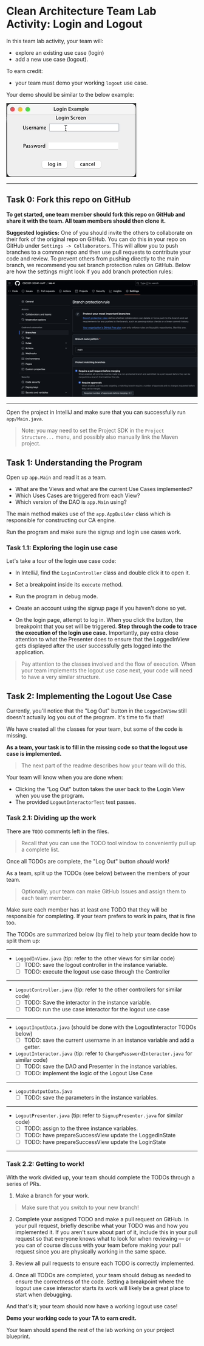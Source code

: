 # Clean Architecture Team Lab Activity: Login and Logout

In this team lab activity, your team will:
- explore an existing use case (login)
- add a new use case (logout).

To earn credit:
- your team must demo your working `logout` use case.

Your demo should be similar to the below example:

![](images/sample-logout.gif)

---

## Task 0: Fork this repo on GitHub
**To get started, one team member should fork this repo on GitHub and share it with the team.
All team members should then clone it.**


**Suggested logistics:** One of you should invite the others to collaborate on their fork of the
original repo on GitHub. You can do this in your repo on GitHub under `Settings -> Collaborators`.
This will allow you to push branches to a common repo and then use pull requests to contribute
your code and review. To prevent others from pushing directly to the main branch,
we recommend you set branch protection rules on GitHub. Below are how the settings might look if you
add branch protection rules:

![image of branch protection rules for main with a requirement of two approvers to merge in pull requests.](images/branch_protection_rules.png)

---

Open the project in IntelliJ and make sure that you can successfully run `app/Main.java`.

> Note: you may need to set the Project SDK in the `Project Structure...` menu, and possibly
> also manually link the Maven project.

## Task 1: Understanding the Program

Open up `app.Main` and read it as a team.
- What are the Views and what are the current Use Cases implemented?
- Which Uses Cases are triggered from each View?
- Which version of the DAO is `app.Main` using?

The main method makes use of the `app.AppBuilder` class which
is responsible for constructing our CA engine.

Run the program and make sure the signup and login use cases work.

### Task 1.1: Exploring the login use case

Let's take a tour of the login use case code:

- In IntelliJ, find the `LoginController` class and double click it to open it.

- Set a breakpoint inside its `execute` method.

- Run the program in debug mode.

- Create an account using the signup page if you haven't done so yet.

- On the login page, attempt to log in. When you click the button, the breakpoint
  that you set will be triggered. **Step through the code to trace the execution of the login use case.**
  Importantly, pay extra close attention to what the Presenter does to ensure that the LoggedInView gets displayed
  after the user successfully gets logged into the application.

> Pay attention to the classes involved and the flow of execution. When your team implements the logout use case next,
> your code will need to have a very similar structure.

## Task 2: Implementing the Logout Use Case

Currently, you'll notice that the "Log Out" button in the `LoggedInView` still doesn't actually log you out of the program.
It's time to fix that!

We have created all the classes for your team, but some of the code is missing.

**As a team, your task is to fill in the missing code so that the logout use case is implemented.**

> The next part of the readme describes how your team will do this.

Your team will know when you are done when:

- Clicking the "Log Out" button takes the user back to the Login View when you use the program.
- The provided `LogoutInteractorTest` test passes.

### Task 2.1: Dividing up the work

There are `TODO` comments left in the files.

> Recall that you can use the TODO tool window to conveniently pull up a complete list.

Once all TODOs are complete, the "Log Out" button _should_ work!

As a team, split up the TODOs (see below) between the members of your team.

> Optionally, your team can make GitHub Issues and assign them to each team member..

Make sure each member has at least one TODO that they will be responsible for completing.
If your team prefers to work in pairs, that is fine too.

The TODOs are summarized below (by file) to help your team decide how to split them up:

---

- `LoggedInView.java` (tip: refer to the other views for similar code)
    -[ ] TODO: save the logout controller in the instance variable.
    -[ ] TODO: execute the logout use case through the Controller

---

- `LogoutController.java` (tip: refer to the other controllers for similar code)
    -[ ] TODO: Save the interactor in the instance variable.
    -[ ] TODO: run the use case interactor for the logout use case

---

- `LogoutInputData.java` (should be done with the LogoutInteractor TODOs below)
    -[ ] TODO: save the current username in an instance variable and add a getter.
- `LogoutInteractor.java` (tip: refer to `ChangePasswordInteractor.java` for similar code)
    -[ ] TODO: save the DAO and Presenter in the instance variables.
    -[ ] TODO: implement the logic of the Logout Use Case

---

- `LogoutOutputData.java`
    -[ ] TODO: save the parameters in the instance variables.

---

- `LogoutPresenter.java` (tip: refer to `SignupPresenter.java` for similar code)
    -[ ] TODO: assign to the three instance variables.
    -[ ] TODO: have prepareSuccessView update the LoggedInState
    -[ ] TODO: have prepareSuccessView update the LoginState

---

### Task 2.2: Getting to work!
With the work divided up, your team should complete the TODOs through a series of PRs.

1. Make a branch for your work.

> Make sure that you switch to your new branch!

2. Complete your assigned TODO and make a pull request on GitHub. In your pull request,
   briefly describe what your TODO was and how you implemented it. If you aren't sure
   about part of it, include this in your pull request so that everyone knows what to look
   for when reviewing — or you can of course discuss with your team before making your
   pull request since you are physically working in the same space.

3. Review all pull requests to ensure each TODO is correctly implemented.

4. Once all TODOs are completed, your team should debug as needed to ensure the
   correctness of the code. Setting a breakpoint where the logout use case
   interactor starts its work will likely be a great place to start when debugging.

And that's it; your team should now have a working logout use case!

**Demo your working code to your TA to earn credit.**

Your team should spend the rest of the lab working on your project blueprint.
